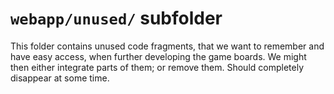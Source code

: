 # `webapp/unused/` subfolder

This folder contains unused code fragments, that we want to
remember and have easy access, when further developing the
game boards. We might then either integrate parts of them;
or remove them. Should completely disappear at some time.
